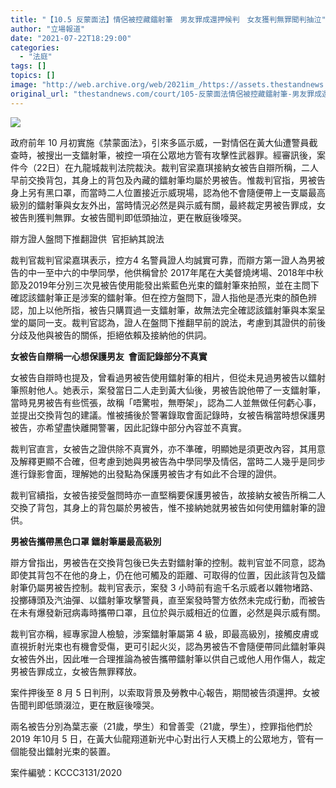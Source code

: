 ```yaml
---
title: "【10.5 反蒙面法】情侶被控藏鐳射筆　男友罪成還押候判　女友獲判無罪聞判抽泣"
author: "立場報道"
date: "2021-07-22T18:29:00"
categories:
  - "法庭"
tags: []
topics: []
image: "http://web.archive.org/web/2021im_/https://assets.thestandnews.com/media/photos/court-20_rIcW6_6Lfa6hD.png"
original_url: "thestandnews.com/court/105-反蒙面法情侶被控藏鐳射筆-男友罪成還押候判-脫罪女友聞判抽泣"
---
```

![](http://web.archive.org/web/2021im_/https://assets.thestandnews.com/media/photos/court-20_rIcW6_6Lfa6hD.png)

政府前年 10 月初實施《禁蒙面法》，引來多區示威，一對情侶在黃大仙遭警員截查時，被搜出一支鐳射筆，被控一項在公眾地方管有攻擊性武器罪。經審訊後，案件今（22日）在九龍城裁判法院裁決。裁判官梁嘉琪接納女被告自辯所稱，二人早前交換背包，其身上的背包及內藏的鐳射筆均屬於男被告。惟裁判官指，男被告身上另有黑口罩，而當時二人位置接近示威現場，認為他不會隨便帶上一支屬最高級別的鐳射筆與女友外出，當時情況必然是與示威有關，最終裁定男被告罪成，女被告則獲判無罪。女被告聞判即低頭抽泣，更在散庭後嚎哭。

辯方證人盤問下推翻證供  官拒納其說法

裁判官裁判官梁嘉琪表示，控方4 名警員證人均誠實可靠，而辯方第一證人為男被告的中一至中六的中學同學，他供稱曾於 2017年尾在大美督燒烤場、2018年中秋節及2019年分別三次見被告使用能發出紫藍色光束的鐳射筆來拍照，並在主問下確認該鐳射筆正是涉案的鐳射筆。但在控方盤問下，證人指他是憑光束的顏色辨認，加上以他所指，被告只購買過一支鐳射筆，故無法完全確認該鐳射筆與本案呈堂的屬同一支。裁判官認為，證人在盤問下推翻早前的說法，考慮到其證供的前後分歧及他與被告的關係，拒絕依賴及接納他的供詞。

**女被告自辯稱一心想保護男友  會面記錄部分不真實**

女被告自辯時也提及，曾看過男被告使用鐳射筆的相片，但從未見過男被告以鐳射筆照射他人。她表示，案發當日二人走到黃大仙後，男被告說他帶了一支鐳射筆，當時見男被告有些慌張，故稱「唔驚啦，無嘢架」，認為二人並無做任何虧心事，並提出交換背包的建議。惟被捕後於警署錄取會面記錄時，女被告稱當時想保護男被告，亦希望盡快離開警署，因此記錄中部分內容並不真實。

裁判官直言，女被告之證供除不真實外，亦不準確，明顯她是須更改內容，其用意及解釋更顯不合確，但考慮到她與男被告為中學同學及情侶，當時二人幾乎是同步進行錄影會面，理解她的出發點為保護男被告才有如此不合理的證供。

裁判官續指，女被告接受盤問時亦一直堅稱要保護男被告，故接納女被告所稱二人交換了背包，其身上的背包屬於男被告，惟不接納她就男被告如何使用鐳射筆的證供。

**男被告攜帶黑色口罩 鐳射筆屬最高級別**

辯方曾指出，男被告在交換背包後已失去對鐳射筆的控制。裁判官並不同意，認為即使其背包不在他的身上，仍在他可觸及的距離、可取得的位置，因此該背包及鐳射筆仍屬男被告控制。裁判官表示，案發 3 小時前有逾千名示威者以雜物堵路、投擲磚頭及汽油彈、以鐳射筆攻擊警員，直至案發時警方依然未完成行動，而被告在未有爆發新冠病毒時攜帶口罩，且位於與示威相近的位置，必然是與示威有關。

裁判官亦稱，經專家證人檢驗，涉案鐳射筆屬第 4 級，即最高級別，接觸皮膚或直視折射光束也有機會受傷，更可引起火災，認為男被告不會隨便帶同此鐳射筆與女被告外出，因此唯一合理推論為被告攜帶鐳射筆以供自己或他人用作傷人，裁定男被告罪成立，女被告無罪釋放。

案件押後至 8 月 5 日判刑，以索取背景及勞教中心報告，期間被告須還押。女被告聞判即低頭涰泣，更在散庭後嚎哭。

兩名被告分別為葉志豪（21歲，學生）和曾善雯（21歲，學生），控罪指他們於 2019 年10月 5 日，在黃大仙龍翔道新光中心對出行人天橋上的公眾地方，管有一個能發出鐳射光束的裝置。

  
案件編號：KCCC3131/2020